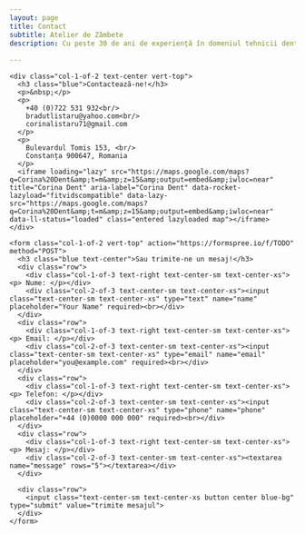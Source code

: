 ```yaml
---
layout: page 
title: Contact
subtitle: Atelier de Zâmbete
description: Cu peste 30 de ani de experiență în domeniul tehnicii dentare, Corina Listaru - Atelier de Zâmbete este locul în care excelența și inovația se împletesc pentru a oferi pacienților soluții dentare de cea mai înaltă calitate. Pentru a afla mai multe, luați legatura cu noi folosind formularul de mai jos.
 
---
```


<div class="container">
  <div class="row">

    <div class="col-1-of-2 text-center vert-top">
      <h3 class="blue">Contactează-ne!</h3>
      <p>&nbsp;</p>
      <p>
        +40 (0)722 531 932<br/>
        bradutlistaru@yahoo.com<br/>
        corinalistaru71@gmail.com
      </p>
      <p>
        Bulevardul Tomis 153, <br/>
        Constanța 900647, Romania
      </p>
      <iframe loading="lazy" src="https://maps.google.com/maps?q=Corina%20Dent&amp;t=m&amp;z=15&amp;output=embed&amp;iwloc=near" title="Corina Dent" aria-label="Corina Dent" data-rocket-lazyload="fitvidscompatible" data-lazy-src="https://maps.google.com/maps?q=Corina%20Dent&amp;t=m&amp;z=15&amp;output=embed&amp;iwloc=near" data-ll-status="loaded" class="entered lazyloaded map"></iframe>
    </div>
    
    <form class="col-1-of-2 vert-top" action="https://formspree.io/f/TODO" method="POST">
      <h3 class="blue text-center">Sau trimite-ne un mesaj!</h3>
      <div class="row">
        <div class="col-1-of-3 text-right text-center-sm text-center-xs"><p> Nume: </p></div>
        <div class="col-2-of-3 text-center-sm text-center-xs"><input class="text-center-sm text-center-xs" type="text" name="name" placeholder="Your Name" required><br></div>
      </div>
      <div class="row">
        <div class="col-1-of-3 text-right text-center-sm text-center-xs"><p> Email: </p></div>
        <div class="col-2-of-3 text-center-sm text-center-xs"><input class="text-center-sm text-center-xs" type="email" name="email" placeholder="you@example.com" required><br></div>
      </div>
      <div class="row">
        <div class="col-1-of-3 text-right text-center-sm text-center-xs"><p> Telefon: </p></div>
        <div class="col-2-of-3 text-center-sm text-center-xs"><input class="text-center-sm text-center-xs" type="phone" name="phone" placeholder="+44 (0)0000 000 000" required><br></div>
      </div>
      <div class="row">
        <div class="col-1-of-3 text-right text-center-sm text-center-xs"><p> Mesaj: </p></div>
        <div class="col-2-of-3 text-center-sm text-center-xs"><textarea name="message" rows="5"></textarea></div>
      </div>
    
      <div class="row">
        <input class="text-center-sm text-center-xs button center blue-bg" type="submit" value="trimite mesajul">
      </div>
    </form>

  </div>
</div>
